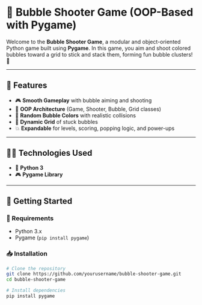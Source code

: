 # 🎯 Bubble Shooter Game (OOP-Based with Pygame)

Welcome to the **Bubble Shooter Game**, a modular and object-oriented Python game built using **Pygame**. In this game, you aim and shoot colored bubbles toward a grid to stick and stack them, forming fun bubble clusters! 🚀

---

## 📌 Features

- 🎮 **Smooth Gameplay** with bubble aiming and shooting
- 🧠 **OOP Architecture** (Game, Shooter, Bubble, Grid classes)
- 🎨 **Random Bubble Colors** with realistic collisions
- 🧱 **Dynamic Grid** of stuck bubbles
- 💥 **Expandable** for levels, scoring, popping logic, and power-ups

---

## 🧑‍💻 Technologies Used

- 🐍 **Python 3**
- 🎮 **Pygame Library**

---

## 🚀 Getting Started

### 🔧 Requirements

- Python 3.x  
- Pygame (`pip install pygame`)

### 📥 Installation

```bash
# Clone the repository
git clone https://github.com/yourusername/bubble-shooter-game.git
cd bubble-shooter-game

# Install dependencies
pip install pygame
